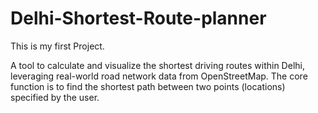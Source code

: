 # Delhi-Shortest-Route-planner
This is my first Project.

A tool to calculate and visualize the shortest driving routes within Delhi, leveraging  real-world road network data from OpenStreetMap. The core function is to find the shortest path between two points (locations) specified by the user.

